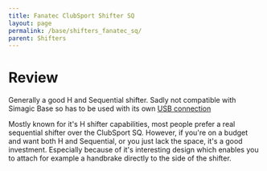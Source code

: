 ```yaml
---
title: Fanatec ClubSport Shifter SQ
layout: page
permalink: /base/shifters_fanatec_sq/
parent: Shifters
---
```

# Review
Generally a good H and Sequential shifter.
Sadly not compatible with Simagic Base so has to be used with its own [USB connection](https://fanatec.com/eu-en/accessories/pedal-accessories/clubsport-usb-adapter)

Mostly known for it's H shifter capabilities, most people prefer a real sequential shifter over the ClubSport SQ.
However, if you're on a budget and want both H and Sequential, or you just lack the space, it's a good investment.
Especially because of it's interesting design which enables you to attach for example a handbrake directly to the side of the shifter.